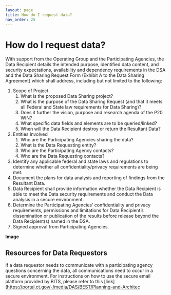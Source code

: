 ```yaml
---
layout: page
title: How do I request data? 
nav_order: 25
---
```


# How do I request data?  

With support from the Operating Group and the Participating Agencies, the Data Recipient details the intended purpose, identified data content, and security expectations, availability and dependency requirements in the DSA and the Data Sharing Request Form (Exhibit A to the Data Sharing Agreement) which shall address, including but not limited to the following: 
 
1. Scope of Project 
    1. What is the proposed Data Sharing project? 
    2. What is the purpose of the Data Sharing Request (and that it meets all Federal and State law requirements for Data Sharing)?  
    3. Does it further the vision, purpose and research agenda of the P20 WIN? 
    4. What specific data fields and elements are to be queried/linked? 
    5. When will the Data Recipient destroy or return the Resultant Data? 
2. Entities Involved 
    1. Who are the Participating Agencies sharing the data? 
    2. What is the Data Requesting entity? 
    3. Who are the Participating Agency contacts? 
    4. Who are the Data Requesting contacts? 
3. Identify any applicable federal and state laws and regulations to determine whether all confidentiality/privacy requirements are being met. 
4. Document the plans for data analysis and reporting of findings from the Resultant Data. 
5. Data Recipient shall provide information whether the Data Recipient is able to meet the Data security requirements and conduct the Data analysis in a secure environment. 
6. Determine the Participating Agencies’ confidentiality and privacy requirements, permissions and limitations for Data Recipient’s dissemination or publication of the results before release beyond the Data Recipient(s) named in the DSA. 
7. Signed approval from Participating Agencies. 

**Image**

## Resources for Data Requestors

If a data requestor needs to communicate with a participating agency questions concerning the data, all communications need to occur in a secure environment. For instructions on how to use the secure email platform provided by BITS, please refer to this [link](https://portal.ct.gov/-/media/DAS/BEST/Planning-and-Architec